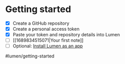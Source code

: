 # Getting started

- [x] Create a GitHub repository
- [x] Create a personal access token
- [x] Paste your token and repository details into Lumen
- [ ] [[1689834515071|Your first note]]
- [ ] Optional: [Install Lumen as an app](https://developer.mozilla.org/en-US/docs/Web/Progressive_web_apps/Guides/Installing)

#lumen/getting-started
